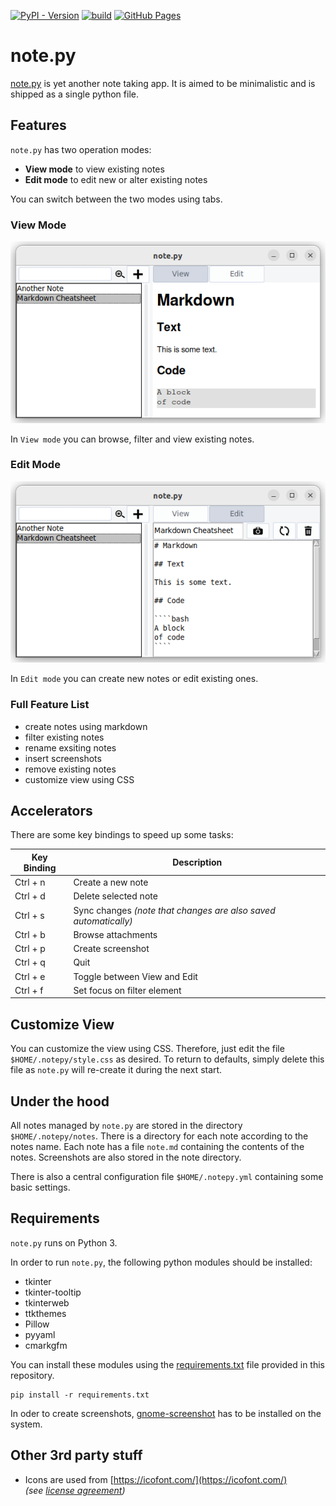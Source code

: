 [![PyPI - Version](https://img.shields.io/pypi/v/note.py-gui)](https://pypi.org/project/note.py-gui)
[![build](https://github.com/falk-werner/note.py/actions/workflows/build.yml/badge.svg)](https://github.com/falk-werner/note.py/actions/workflows/build.yml)
[![GitHub Pages](https://github.com/falk-werner/note.py/actions/workflows/pages.yml/badge.svg)](https://falk-werner.github.io/note.py/index.html)

# note.py

[note.py](https://github.com/falk-werner/note.py) is yet another note taking app. It is aimed to be minimalistic and is shipped as a single python file.

## Features

`note.py` has two operation modes:

- **View mode** to view existing notes
- **Edit mode** to edit new or alter existing notes

You can switch between the two modes using tabs.

### View Mode

![UI view](doc/ui_view.png)

In `View mode` you can browse, filter and view existing notes.

### Edit Mode

![UI edit](doc/ui_edit.png)

In `Edit mode` you can create new notes or edit existing ones.

### Full Feature List

- create notes using markdown
- filter existing notes
- rename exsiting notes
- insert screenshots
- remove existing notes
- customize view using CSS

## Accelerators

There are some key bindings to speed up some tasks:

| Key Binding | Description |
| ----------- | ----------- |
| Ctrl + n    | Create a new note |
| Ctrl + d    | Delete selected note |
| Ctrl + s    | Sync changes _(note that changes are also saved automatically)_|
| Ctrl + b    | Browse attachments |
| Ctrl + p    | Create screenshot |
| Ctrl + q    | Quit |
| Ctrl + e    | Toggle between View and Edit |
| Ctrl + f    | Set focus on filter element |

## Customize View

You can customize the view using CSS. Therefore, just edit the file `$HOME/.notepy/style.css` as desired. To return to defaults, simply delete this file as `note.py` will re-create it during the next start.

## Under the hood

All notes managed by `note.py` are stored in the directory `$HOME/.notepy/notes`. There is a directory for each note according to the notes name. Each note has a file `note.md` containing the contents of the notes. Screenshots are also stored in the note directory.

There is also a central configuration file `$HOME/.notepy.yml` containing
some basic settings.

## Requirements

`note.py` runs on Python 3.

In order to run `note.py`, the following python modules should be installed:

- tkinter
- tkinter-tooltip
- tkinterweb
- ttkthemes
- Pillow
- pyyaml
- cmarkgfm

You can install these modules using the [requirements.txt](requirements.txt) file provided in this repository.

    pip install -r requirements.txt

In oder to create screenshots, [gnome-screenshot](https://linux.die.net/man/1/gnome-screenshot) has to be installed on the system.

## Other 3rd party stuff

- Icons are used from [https://icofont.com/](https://icofont.com/)  
  _(see [license agreement](https://icofont.com/license))_
